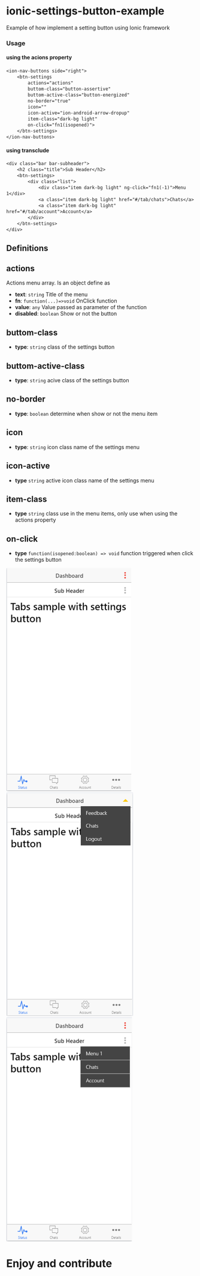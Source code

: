 # ionic-settings-button-example
Example of how implement a setting button using Ionic framework

### Usage

#### using the acions property

```
<ion-nav-buttons side="right">
    <btn-settings 
        actions="actions" 
        buttom-class="button-assertive" 
        buttom-active-class="button-energized" 
        no-border="true" 
        icon=""
        icon-active="ion-android-arrow-dropup" 
        item-class="dark-bg light" 
        on-click="fn1(isopened)">
    </btn-settings>
</ion-nav-buttons>
```

#### using transclude

```
<div class="bar bar-subheader">
    <h2 class="title">Sub Header</h2>
    <btn-settings>
        <div class="list">
            <div class="item dark-bg light" ng-click="fn1(-1)">Menu 1</div>
            <a class="item dark-bg light" href="#/tab/chats">Chats</a>
            <a class="item dark-bg light" href="#/tab/account">Account</a>
        </div>
    </btn-settings>
</div>
```

## Definitions

## actions
Actions menu array. Is an object define as
 * **text**: `string` Title of the menu
 * **fn**: `function(...)=>void` OnClick function
 * **value**: `any` Value passed as parameter of the function
 * **disabled**: `boolean` Show or not the button
## buttom-class
 * **type**: `string` class of the settings button
 
## buttom-active-class
 * **type**: `string` acive class of the settings button
## no-border
* **type**: `boolean` determine when show or not the menu item

## icon
 * **type**: `string` icon class name of the settings menu

## icon-active
 * **type** `string`  active icon class name of the settings menu

## item-class
 * **type** `string` class use in the menu items, only use when using the actions property

## on-click
 * **type** `function(isopened:boolean) => void`  function triggered when click the settings button

![alt tag](https://raw.githubusercontent.com/lrvizentini/ionic-settings-button-example/master/screens/image1.png)
![alt tag](https://raw.githubusercontent.com/lrvizentini/ionic-settings-button-example/master/screens/image2.png)
![alt tag](https://raw.githubusercontent.com/lrvizentini/ionic-settings-button-example/master/screens/image3.png)
</div> 
<h1>Enjoy and contribute</h1>
